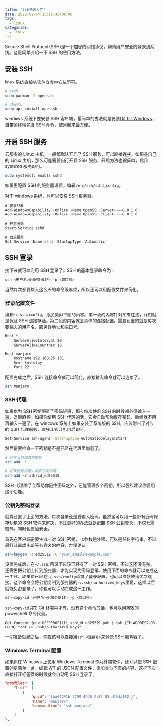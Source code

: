 ```yaml
---
title: "Ssh快速入门"
date: 2022-02-04T15:11:45+08:00
tags:
  - linux
categories:
  - linux
---
```


Secure Shell Protocol (SSH)是一个加密的网络协议，帮助用户安全的登录到系统。这里简单介绍一下 SSH 的使用方法。

## 安装 SSH

linux 系统直接从软件仓库中安装即可。

```sh
# Arch
sudo pacman -S openssh

# Ubuntu
sudo apt install openssh
```

windows 系统下要安装 SSH 客户端，最简单的办法就是安装[Git for Windows](https://git-scm.com/download/win)，自带的终端包含 SSH 命令，使用起来最方便。

## 开启 SSH 服务

云服务的 Linux 主机，一般都默认开启了 SSH 服务，可以直接连接。如果是自己的 Linux 主机，那么可能需要自行开启 SSH 服务。开启方法也很简单，启用 systemd 服务即可。

```sh
sudo systemctl enable sshd
```

如果要配置 SSH 的服务器设置，编辑`/etc/ssh/sshd_config`。

对于 windows 系统，也可以安装 SSH 服务器。

```pwsh
# 安装SSH
Add-WindowsCapability -Online -Name OpenSSH.Server~~~~0.0.1.0
Add-WindowsCapability -Online -Name OpenSSH.Client~~~~0.0.1.0

# 开启服务
Start-Service sshd

# 自启服务
Set-Service -Name sshd -StartupType 'Automatic'
```

## SSH 登录

接下来就可以利用 SSH 登录了。SSH 的基本登录命令为：

```sh
ssh <用户名>@<服务器IP> -p <端口号>
```

当然每次都要输入这么长的命令很麻烦，所以还可以用配置文件来简化。

### 登录配置文件

编辑`~/.ssh/config`，添加类似下面的内容。第一段的内容针对所有连接，作用就是保证 SSH 连接存活。第二段的内容就是具体的连接配置，需要设置的就是每次要输入的用户名、服务器地址和端口号。

```txt
Host *
    ServerAliveInterval 20
    ServerAliveCountMax 10

Host manjaro
    Hostname 192.168.25.131
    User techstay
    Port 22
```

配置完成之后，SSH 连接命令就可以简化，直接输入命令就可以连接了。

```sh
ssh manjaro
```

### SSH 代理

如果你为 SSH 密钥配置了密码短语，那么每次使用 SSH 的时候都必须输入一遍，这很麻烦。如果你使用 SSH 代理的话，它会自动帮你缓存密码，后续就不用再输入一遍了。在 windows 系统上如果安装了系统版的 SSH，应该附带了对应的 SSH 代理服务，直接让它开机自启即可。

```sh
Set-Service ssh-agent -StartupType AutomaticDelayedStart
```

然后需要检查一下密钥是不是已经在代理里加载了。

```sh
# 列出当前加载的密钥
ssh-add -l

# 如果没有加载，需要手动加载
ssh-add ~/.ssh/id_ed25519
```

SSH 代理除了会帮助你记住密码之外，还能管理多个密钥。所以强烈建议你启用这个功能。

### 公钥免密码登录

就算设置了上面的方法，每次登录还是要输入密码。虽然这可以用一些带有密码保存功能的 SSH 软件来解决，不过更好的办法就是配置 SSH 公钥登录，不仅无需密码，同时也更加安全。

首先在客户端需要生成一对 SSH 密钥，`-C`参数是注释，可以是任何字符串，不过最好设置成电邮等有意义的内容，方便确认。

```sh
ssh-keygen -t ed25519 -C "your_email@example.com"
```

设置完成后，在`~/.ssh/`目录下应该已经有了一对 SSH 密钥。不过这还没有完，还需要把公钥上传到服务器，才能实现免密码登录。使用下面的命令就可以完成这一工作。如果你已经在`~/.ssh/config`添加了登录配置，也可以直接使用名字连接。这个命令会将公钥复制到服务器的`~/.ssh/authorized_keys`里面，这样以后就能免密登录了，你也可以手动完成这一工作。

```sh
ssh-copy-id <用户名>@<服务器IP> -p <端口号>
```

`ssh-copy-id`只在 Git 终端中才有，没有这个命令的话，也可以用等效的 powershell 命令代替。

```pwsh
Get-Content $env:USERPROFILE\.ssh\id_ed25519.pub | ssh {IP-ADDRESS-OR-FQDN} "cat >> .ssh/authorized_keys"
```

一切准备就绪之后，你应该可以直接用`ssh <连接名>`来登录 SSH 服务器了。

### Windows Terminal 配置

如果你在 Windows 上使用 Windows Terminal 作为终端软件，还可以把 SSH 配置的更简单一点。编辑 WT 的 JSON 配置文件，添加类似下面的内容，这样下次直接打开标签页的时候就会自动用 SSH 登录了。

```json
"profiles": {
    "list": [
        {
            "guid": "{ba61291b-4799-4948-9c87-05cd254a182f}",
            "name": "manjaro",
            "commandline": "ssh manjaro"
        }
    ]
},
```
